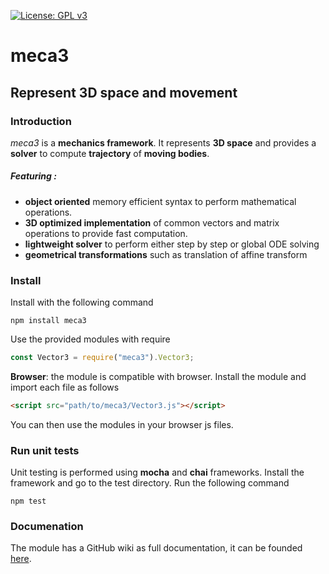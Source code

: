 [![License: GPL v3](https://img.shields.io/badge/License-GPLv3-blue.svg)](https://www.gnu.org/licenses/gpl-3.0)

# meca3

## Represent 3D space and movement

### Introduction
_meca3_ is a **mechanics framework**. It represents **3D space** and provides a **solver**
to compute **trajectory** of **moving bodies**.

##### Featuring :
- **object oriented** memory efficient syntax to perform mathematical operations.
- **3D optimized implementation** of common vectors and matrix operations to provide fast computation.
- **lightweight solver** to perform either step by step or global ODE solving
- **geometrical transformations** such as translation of affine transform

### Install

Install with the following command
```
npm install meca3
```

Use the provided modules with require
```js
const Vector3 = require("meca3").Vector3;
```

**Browser**: the module is compatible with browser. Install the module and import each file as follows
```html
<script src="path/to/meca3/Vector3.js"></script>
```
You can then use the modules in your browser js files.

### Run unit tests
Unit testing is performed using **mocha** and **chai** frameworks. 
Install the framework and go to the test directory. Run the following command

```
npm test
``` 

### Documenation
The module has a GitHub wiki as full documentation, it can be founded [here](https://github.com/samiBendou/meca3/wiki).
